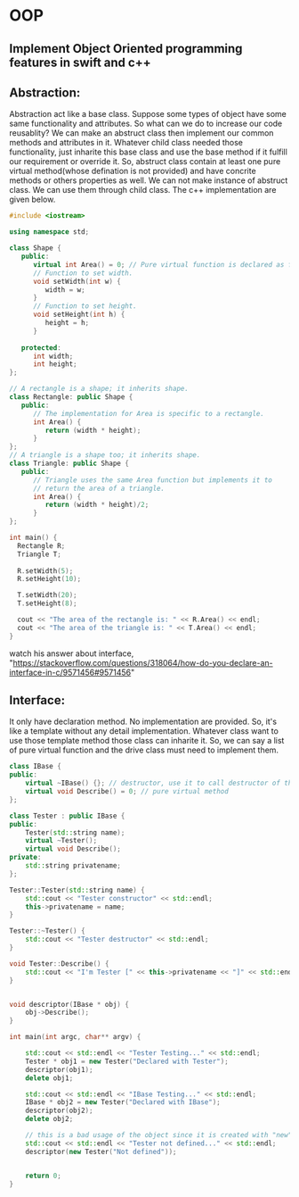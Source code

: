 # OOP
## Implement Object Oriented programming features in swift and c++

## Abstraction: 
Abstraction act like a base class. Suppose some types of object have some same functionality and attributes. So what can we do to increase our code reusablity? We can make an abstruct class then implement our common methods and attributes in it. Whatever child class needed those functionality, just inharite this base class and use the base method if it fulfill our requirement or override it. So, abstruct class contain at least one pure virtual method(whose defination is not provided) and have concrite methods or others properties as well. We can not make instance of abstruct class. We can use them through child class. The c++ implementation are given below.

```c++
#include <iostream>

using namespace std;

class Shape {
   public:
      virtual int Area() = 0; // Pure virtual function is declared as follows.
      // Function to set width.
      void setWidth(int w) {
         width = w;
      }
      // Function to set height.
      void setHeight(int h) {
         height = h;
      }
   
   protected:
      int width;
      int height;
};

// A rectangle is a shape; it inherits shape.
class Rectangle: public Shape {
   public:
      // The implementation for Area is specific to a rectangle.
      int Area() { 
         return (width * height); 
      }
};
// A triangle is a shape too; it inherits shape.
class Triangle: public Shape {
   public:
      // Triangle uses the same Area function but implements it to
      // return the area of a triangle.
      int Area() { 
         return (width * height)/2; 
      }
};

int main() {
  Rectangle R;
  Triangle T;
  
  R.setWidth(5);
  R.setHeight(10);

  T.setWidth(20);
  T.setHeight(8);

  cout << "The area of the rectangle is: " << R.Area() << endl;
  cout << "The area of the triangle is: " << T.Area() << endl;
}
```

watch his answer about interface,
"https://stackoverflow.com/questions/318064/how-do-you-declare-an-interface-in-c/9571456#9571456"
## Interface: 
It only have declaration method. No implementation are provided. So, it's like a template without any detail implementation. Whatever class want to use those template method those class can inharite it. So, we can say a list of pure virtual function and the drive class must need to implement them.

```c++
class IBase {
public:
    virtual ~IBase() {}; // destructor, use it to call destructor of the inherit classes
    virtual void Describe() = 0; // pure virtual method
};

class Tester : public IBase {
public:
    Tester(std::string name);
    virtual ~Tester();
    virtual void Describe();
private:
    std::string privatename;
};

Tester::Tester(std::string name) {
    std::cout << "Tester constructor" << std::endl;
    this->privatename = name;
}

Tester::~Tester() {
    std::cout << "Tester destructor" << std::endl;
}

void Tester::Describe() {
    std::cout << "I'm Tester [" << this->privatename << "]" << std::endl;
}


void descriptor(IBase * obj) {
    obj->Describe();
}

int main(int argc, char** argv) {

    std::cout << std::endl << "Tester Testing..." << std::endl;
    Tester * obj1 = new Tester("Declared with Tester");
    descriptor(obj1);
    delete obj1;

    std::cout << std::endl << "IBase Testing..." << std::endl;
    IBase * obj2 = new Tester("Declared with IBase");
    descriptor(obj2);
    delete obj2;

    // this is a bad usage of the object since it is created with "new" but there are no "delete"
    std::cout << std::endl << "Tester not defined..." << std::endl;
    descriptor(new Tester("Not defined"));


    return 0;
}

```
